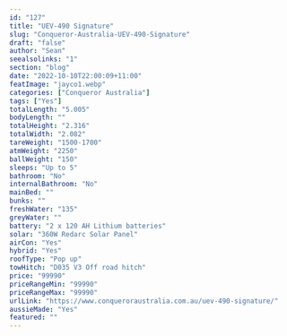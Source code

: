 ```yaml
---
id: "127"
title: "UEV-490 Signature"
slug: "Conqueror-Australia-UEV-490-Signature"
draft: "false"
author: "Sean"
seealsolinks: "1"
section: "blog"
date: "2022-10-10T22:00:09+11:00"
featImage: "jayco1.webp"
categories: ["Conqueror Australia"]
tags: ["Yes"]
totalLength: "5.005"
bodyLength: ""
totalHeight: "2.316"
totalWidth: "2.082"
tareWeight: "1500-1700"
atmWeight: "2250"
ballWeight: "150"
sleeps: "Up to 5"
bathroom: "No"
internalBathroom: "No"
mainBed: ""
bunks: ""
freshWater: "135"
greyWater: ""
battery: "2 x 120 AH Lithium batteries"
solar: "360W Redarc Solar Panel"
airCon: "Yes"
hybrid: "Yes"
roofType: "Pop up"
towHitch: "D035 V3 Off road hitch"
price: "99990"
priceRangeMin: "99990"
priceRangeMax: "99990"
urlLink: "https://www.conqueroraustralia.com.au/uev-490-signature/"
aussieMade: "Yes"
featured: ""
---
```

